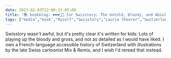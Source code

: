 ---date: 2023-02-03T22:08:23-05:00title: "📚 bookblog: ❤️❤️❤️🖤🖤 for Swisstory: The Untold, Bloody, and Absolutely Real History of Switzerland, by Laurie Theurer"tags: ["media","book","Myself","Swisstory","Laurie Theurer","Switzerland","Mix & Remix"]---Swisstory wasn't awful, but it's pretty clear it's written for kids: Lots of playing up the bloody and gross, and not as detailed as I would have liked. I own a French-language accessible history of Switzerland with illustrations by the late Swiss cartoonist Mix & Remix, and I wish I'd reread that instead.